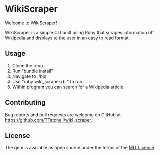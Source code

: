 # WikiScraper

Welcome to WikiScraper! 

WikiScraper is a simple CLI built using Ruby that scrapes information off Wikipedia and displays to the user in an easy to read format.

## Usage

1. Clone the repo.
2. Run "bundle install"
3. Navigate to ./bin.
4. Use "ruby wiki_scraper.rb " to run.
5. Within program you can search for a Wikipedia article.

## Contributing

Bug reports and pull requests are welcome on GitHub at https://github.com/TTatchell/wiki_scraper.

## License

The gem is available as open source under the terms of the [MIT License](https://opensource.org/licenses/MIT).
